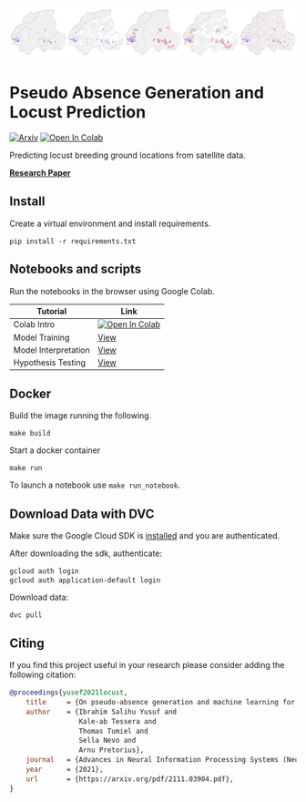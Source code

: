 ![pseudo-absence image header](https://github.com/instadeepai/locust-predict/blob/main/images/readme-header.png)

# Pseudo Absence Generation and Locust Prediction

[![Arxiv](https://img.shields.io/badge/ArXiv-2111.03904-orange.svg)](https://arxiv.org/pdf/2111.03904.pdf) [![Open In Colab](https://colab.research.google.com/assets/colab-badge.svg)](https://colab.research.google.com/github/instadeepai/locust-predict/blob/main/notebooks/Colab-Tutorial.ipynb)

Predicting locust breeding ground locations from satellite data.


**[Research Paper](https://arxiv.org/abs/2111.03904)**

## Install

Create a virtual environment and install requirements.

```
pip install -r requirements.txt
```

## Notebooks and scripts

Run the notebooks in the browser using Google Colab.

Tutorial | Link
---      | ---
Colab Intro | [![Open In Colab](https://colab.research.google.com/assets/colab-badge.svg)](https://colab.research.google.com/github/instadeepai/locust-predict/blob/main/notebooks/Colab-Tutorial.ipynb)
Model Training | [View](https://github.com/instadeepai/locust-predict/blob/main/notebooks/Locust-Prediction-Modelling.ipynb)
Model Interpretation | [View](https://github.com/instadeepai/locust-predict/blob/main/notebooks/Interpretation.ipynb)
Hypothesis Testing | [View](https://github.com/instadeepai/locust-predict/blob/main/hypothesis_testing.R)

## Docker

Build the image running the following.

```
make build
```

Start a docker container

```
make run
```

To launch a notebook use `make run_notebook`.


## Download Data with DVC

Make sure the Google Cloud SDK is [installed](https://cloud.google.com/sdk/docs/install) and you are authenticated.

After downloading the sdk, authenticate:

```
gcloud auth login
gcloud auth application-default login
```

Download data:

```
dvc pull
```

## Citing


If you find this project useful in your research please consider adding the following citation:

```bibtex
@proceedings{yusef2021locust,
    title     = {On pseudo-absence generation and machine learning for locust breeding ground prediction in Africa},
    author    = {Ibrahim Salihu Yusuf and
                 Kale-ab Tessera and
                 Thomas Tumiel and
                 Sella Nevo and
                 Arnu Pretorius},
    journal   = {Advances in Neural Information Processing Systems (NeurIPS) workshop, 2021, Sydney},
    year      = {2021},
    url       = {https://arxiv.org/pdf/2111.03904.pdf},
}
```
